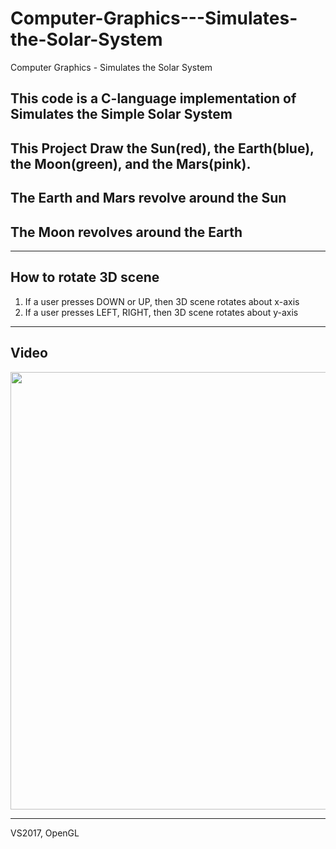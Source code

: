# Computer-Graphics---Simulates-the-Solar-System
Computer Graphics - Simulates the Solar System

This code is a C-language implementation of Simulates the Simple Solar System
----------------------------------------------
This Project Draw the Sun(red), the Earth(blue), the Moon(green), and the Mars(pink).
---------------------------------------------
The Earth and Mars revolve around the Sun 
--------------------------------------
The Moon revolves around the Earth
------------------------------

<hr/>

How to rotate 3D scene
----------------------

1. If a user presses DOWN or UP, then 3D scene rotates about x-axis
2. If a user presses LEFT, RIGHT, then 3D scene rotates about y-axis

<hr/>  

Video
----------------
  
<img width="700" src="https://user-images.githubusercontent.com/44941601/72229233-530cea80-35f0-11ea-8bc1-02b0dc0ce294.gif"> 

<hr/>  
VS2017, OpenGL
